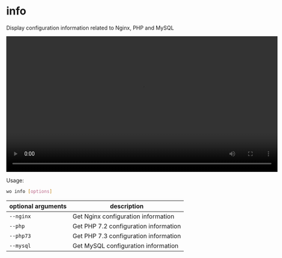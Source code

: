 # info

Display configuration information related to Nginx, PHP and MySQL

<video align="center" src="/images/wo-info.webm" width="720" autoplay loop></video>

Usage:

```bash
wo info [options]
```

optional arguments   | description
-------------------- | -------------------------------------
`--nginx`            | Get Nginx configuration information   |
`--php`              | Get PHP 7.2 configuration information |
`--php73`            | Get PHP 7.3 configuration information |
`--mysql`            | Get MySQL configuration information   |
